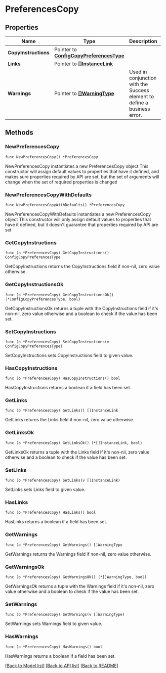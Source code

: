 # PreferencesCopy

## Properties

Name | Type | Description | Notes
------------ | ------------- | ------------- | -------------
**CopyInstructions** | Pointer to [**ConfigCopyPreferencesType**](ConfigCopyPreferencesType.md) |  | [optional] 
**Links** | Pointer to [**[]InstanceLink**](InstanceLink.md) |  | [optional] 
**Warnings** | Pointer to [**[]WarningType**](WarningType.md) | Used in conjunction with the Success element to define a business error. | [optional] 

## Methods

### NewPreferencesCopy

`func NewPreferencesCopy() *PreferencesCopy`

NewPreferencesCopy instantiates a new PreferencesCopy object
This constructor will assign default values to properties that have it defined,
and makes sure properties required by API are set, but the set of arguments
will change when the set of required properties is changed

### NewPreferencesCopyWithDefaults

`func NewPreferencesCopyWithDefaults() *PreferencesCopy`

NewPreferencesCopyWithDefaults instantiates a new PreferencesCopy object
This constructor will only assign default values to properties that have it defined,
but it doesn't guarantee that properties required by API are set

### GetCopyInstructions

`func (o *PreferencesCopy) GetCopyInstructions() ConfigCopyPreferencesType`

GetCopyInstructions returns the CopyInstructions field if non-nil, zero value otherwise.

### GetCopyInstructionsOk

`func (o *PreferencesCopy) GetCopyInstructionsOk() (*ConfigCopyPreferencesType, bool)`

GetCopyInstructionsOk returns a tuple with the CopyInstructions field if it's non-nil, zero value otherwise
and a boolean to check if the value has been set.

### SetCopyInstructions

`func (o *PreferencesCopy) SetCopyInstructions(v ConfigCopyPreferencesType)`

SetCopyInstructions sets CopyInstructions field to given value.

### HasCopyInstructions

`func (o *PreferencesCopy) HasCopyInstructions() bool`

HasCopyInstructions returns a boolean if a field has been set.

### GetLinks

`func (o *PreferencesCopy) GetLinks() []InstanceLink`

GetLinks returns the Links field if non-nil, zero value otherwise.

### GetLinksOk

`func (o *PreferencesCopy) GetLinksOk() (*[]InstanceLink, bool)`

GetLinksOk returns a tuple with the Links field if it's non-nil, zero value otherwise
and a boolean to check if the value has been set.

### SetLinks

`func (o *PreferencesCopy) SetLinks(v []InstanceLink)`

SetLinks sets Links field to given value.

### HasLinks

`func (o *PreferencesCopy) HasLinks() bool`

HasLinks returns a boolean if a field has been set.

### GetWarnings

`func (o *PreferencesCopy) GetWarnings() []WarningType`

GetWarnings returns the Warnings field if non-nil, zero value otherwise.

### GetWarningsOk

`func (o *PreferencesCopy) GetWarningsOk() (*[]WarningType, bool)`

GetWarningsOk returns a tuple with the Warnings field if it's non-nil, zero value otherwise
and a boolean to check if the value has been set.

### SetWarnings

`func (o *PreferencesCopy) SetWarnings(v []WarningType)`

SetWarnings sets Warnings field to given value.

### HasWarnings

`func (o *PreferencesCopy) HasWarnings() bool`

HasWarnings returns a boolean if a field has been set.


[[Back to Model list]](../README.md#documentation-for-models) [[Back to API list]](../README.md#documentation-for-api-endpoints) [[Back to README]](../README.md)


